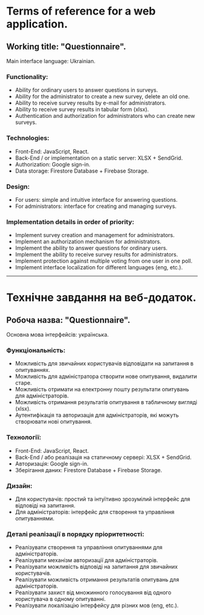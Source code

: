 # Terms of reference for a web application.

## Working title: "Questionnaire".

Main interface language: Ukrainian.

### Functionality:

-   Ability for ordinary users to answer questions in surveys.
-   Ability for the administrator to create a new survey, delete an old one.
-   Ability to receive survey results by e-mail for administrators.
-   Ability to receive survey results in tabular form (xlsx).
-   Authentication and authorization for administrators who can create new surveys.

### Technologies:

-   Front-End: JavaScript, React.
-   Back-End / or implementation on a static server: XLSX + SendGrid.
-   Authorization: Google sign-in.
-   Data storage: Firestore Database + Firebase Storage.

### Design:

-   For users: simple and intuitive interface for answering questions.
-   For administrators: interface for creating and managing surveys.

### Implementation details in order of priority:

-   Implement survey creation and management for administrators.
-   Implement an authorization mechanism for administrators.
-   Implement the ability to answer questions for ordinary users.
-   Implement the ability to receive survey results for administrators.
-   Implement protection against multiple voting from one user in one poll.
-   Implement interface localization for different languages (eng, etc.).

---

# Технічне завдання на веб-додаток.

## Робоча назва: "Questionnaire".

Основна мова інтерфейсів: українська.

### Функціональність:

-   Можливість для звичайних користувачів відповідати на запитання в опитуваннях.
-   Можливість для адміністратора створити нове опитування, видалити старе.
-   Можливість отримати на електронну пошту результати опитувань для адміністраторів.
-   Можливість отримання результатів опитування в табличному вигляді (xlsx).
-   Аутентифікація та авторизація для адміністраторів, які можуть створювати нові опитування.

### Технології:

-   Front-End: JavaScript, React.
-   Back-End / або реалізація на статичному сервері: XLSX + SendGrid.
-   Авторизація: Google sign-in.
-   Зберігання даних: Firestore Database + Firebase Storage.

### Дизайн:

-   Для користувачів: простий та інтуїтивно зрозумілий інтерфейс для відповіді на запитання.
-   Для адміністраторів: інтерфейс для створення та управління опитуваннями.

### Деталі реалізації в порядку пріоритетності:

-   Реалізувати створення та управління опитуваннями для адміністраторів.
-   Реалізувати механізм авторизації для адміністраторів.
-   Реалізувати можливість відповіді на запитання для звичайних користувачів.
-   Реалізувати можливість отримання результатів опитувань для адміністраторів.
-   Реалізувати захист від множинного голосування від одного користувача в одному опитуванні.
-   Реалізувати локалізацію інтерфейсу для різних мов (eng, etc.).
